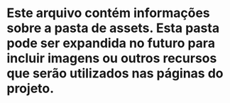 # Este arquivo contém informações sobre a pasta de assets. Esta pasta pode ser expandida no futuro para incluir imagens ou outros recursos que serão utilizados nas páginas do projeto.
